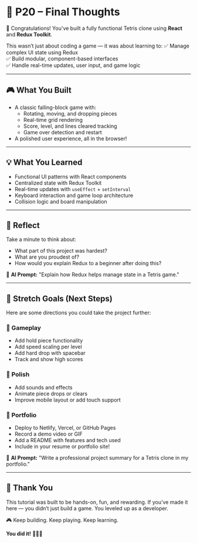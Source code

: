 # 🏁 P20 – Final Thoughts

🎉 Congratulations! You've built a fully functional Tetris clone using **React** and **Redux Toolkit**.

This wasn’t just about coding a game — it was about learning to:
✅ Manage complex UI state using Redux  
✅ Build modular, component-based interfaces  
✅ Handle real-time updates, user input, and game logic

---

## 🎮 What You Built
- A classic falling-block game with:
  - Rotating, moving, and dropping pieces
  - Real-time grid rendering
  - Score, level, and lines cleared tracking
  - Game over detection and restart
- A polished user experience, all in the browser!

---

## 💡 What You Learned
- Functional UI patterns with React components
- Centralized state with Redux Toolkit
- Real-time updates with `useEffect` + `setInterval`
- Keyboard interaction and game loop architecture
- Collision logic and board manipulation

---

## 🧠 Reflect
Take a minute to think about:
- What part of this project was hardest?
- What are you proudest of?
- How would you explain Redux to a beginner after doing this?

💬 **AI Prompt:** "Explain how Redux helps manage state in a Tetris game."

---

## 🚀 Stretch Goals (Next Steps)
Here are some directions you could take the project further:

### 🎯 Gameplay
- Add hold piece functionality
- Add speed scaling per level
- Add hard drop with spacebar
- Track and show high scores

### 💅 Polish
- Add sounds and effects
- Animate piece drops or clears
- Improve mobile layout or add touch support

### 💼 Portfolio
- Deploy to Netlify, Vercel, or GitHub Pages
- Record a demo video or GIF
- Add a README with features and tech used
- Include in your resume or portfolio site!

💬 **AI Prompt:** "Write a professional project summary for a Tetris clone in my portfolio."

---

## 🙌 Thank You
This tutorial was built to be hands-on, fun, and rewarding. If you’ve made it here — you didn’t just build a game. You leveled up as a developer.

🎮 Keep building. Keep playing. Keep learning.

**You did it!** 🧱🧠✨

